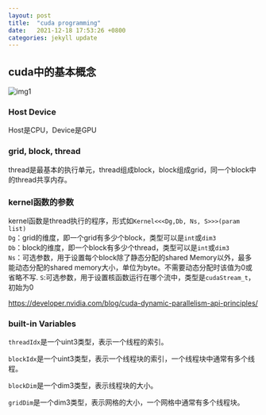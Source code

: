```yaml
---
layout: post
title:  "cuda programming"
date:   2021-12-18 17:53:26 +0800
categories: jekyll update
---
```


## cuda中的基本概念
![img1]({{site.usr}}/img/cuda1.png)

### Host Device
Host是CPU，Device是GPU

### grid, block, thread
thread是最基本的执行单元，thread组成block，block组成grid，同一个block中的thread共享内存。  

### kernel函数的参数
kernel函数是thread执行的程序，形式如`Kernel<<<Dg,Db, Ns, S>>>(param list)`   
`Dg`：grid的维度，即一个grid有多少个block，类型可以是`int`或`dim3`   
`Db`：block的维度，即一个block有多少个thread，类型可以是`int`或`dim3`   
`Ns`：可选参数，用于设置每个block除了静态分配的shared Memory以外，最多能动态分配的shared memory大小，单位为byte。不需要动态分配时该值为0或省略不写.
`S`:可选参数，用于设置核函数运行在哪个流中，类型是`cudaStream_t`，初始为0    

https://developer.nvidia.com/blog/cuda-dynamic-parallelism-api-principles/

### built-in Variables
`threadIdx`是一个uint3类型，表示一个线程的索引。   

`blockIdx`是一个uint3类型，表示一个线程块的索引，一个线程块中通常有多个线程。  

`blockDim`是一个dim3类型，表示线程块的大小。   

`gridDim`是一个dim3类型，表示网格的大小，一个网格中通常有多个线程块。  